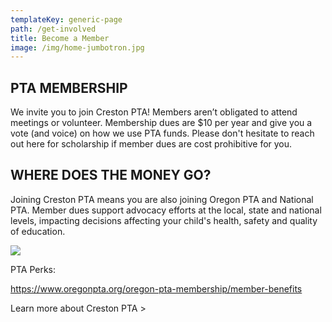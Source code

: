 ```yaml
---
templateKey: generic-page
path: /get-involved
title: Become a Member
image: /img/home-jumbotron.jpg
---
```


## PTA MEMBERSHIP 

We invite you to join Creston PTA! Members aren’t obligated to attend meetings or volunteer. Membership dues are $10 per year and give you a vote (and voice) on how we use PTA funds. Please don't hesitate to reach out here for scholarship if member dues are cost prohibitive for you.

## WHERE DOES THE MONEY GO? 

Joining Creston PTA means you are also joining Oregon PTA and National PTA. Member dues support advocacy efforts at the local, state and national levels, impacting decisions affecting your child's health, safety and quality of education.

![](/img/meta-chart.jpeg)

PTA Perks:

https://www.oregonpta.org/oregon-pta-membership/member-benefits

<BECOME A MEMBER>

<RENEW MY MEMBERSHIP>

Learn more about Creston PTA >
